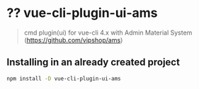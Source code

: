 # ?? vue-cli-plugin-ui-ams

> cmd plugin(ui) for vue-cli 4.x with Admin Material System (https://github.com/vipshop/ams)

## Installing in an already created project

``` sh
npm install -D vue-cli-plugin-ui-ams
```
